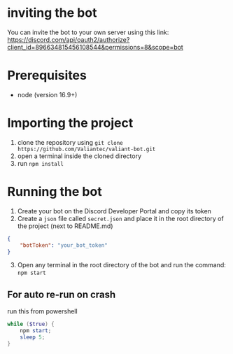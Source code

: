 # inviting the bot
You can invite the bot to your own server using this link:\
https://discord.com/api/oauth2/authorize?client_id=896634815456108544&permissions=8&scope=bot

# Prerequisites
* node (version 16.9+)

# Importing the project
1. clone the repository using `git clone https://github.com/Valiantec/valiant-bot.git`
2. open a terminal inside the cloned directory
3. run `npm install`

# Running the bot
1. Create your bot on the Discord Developer Portal and copy its token
2. Create a `json` file called `secret.json` and place it in the root directory of the project (next to README.md)
```json
{
    "botToken": "your_bot_token"
}
```
3. Open any terminal in the root directory of the bot and run the command: `npm start`

## For auto re-run on crash
run this from powershell
```ps1
while ($true) {
    npm start;
    sleep 5;
}
```
